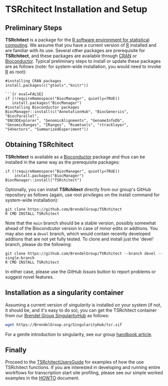 # __TSRchitect__ Installation and Setup

## Preliminary Steps
__TSRchitect__ is a package for the [R software environment for statistical
computing](https://www.r-project.org/).
We assume that you have a current version of [R](https://www.r-project.org/)
 installed and are familiar with its use.
Several other packages are prerequisite for __TSRchitect__, and these packages
are available through
[CRAN](https://cran.r-project.org/) or
[Bioconductor](http://bioconductor.org/).
Typical preliminary steps to install or update these packages are as follows
(note: for system-wide installation, you would need to invoke
[R](https://www.r-project.org/) as root):

```{r eval=FALSE}
#installing CRAN packages
install.packages(c("gtools","knitr"))

```{r eval=FALSE}                              
if (!requireNamespace("BiocManager", quietly=TRUE))
   install.packages("BiocManager")
#installing Bioconductor packages
BiocManager::install(c("AnnotationHub", "BiocGenerics", "BiocParallel",
"ENCODExplorer", "GenomicAlignments", "GenomeInfoDb",
"GenomicRanges", "IRanges", "Rsamtools", "rtracklayer",
"S4Vectors", "SummarizedExperiment"))
```

## Obtaining TSRchitect
__TSRchitect__ is available as a
[Bioconductor](http://bioconductor.org/) package and thus can be installed in
the same way as the prerequisite packages:

```{r eval=FALSE}
if (!requireNamespace("BiocManager", quietly=TRUE))
    install.packages("BiocManager")
BiocManager::install("TSRchitect")
```

Optionally, you can install __TSRchitect__ directly from our group's GitHub
repository as follows (again, use root privileges on the install command for
system-wide installation):

```{bash eval=FALSE}
git clone https://github.com/BrendelGroup/TSRchitect
R CMD INSTALL TSRchitect
```

Note that the `main` branch should be a stable version, possibly somewhat
ahead of the Biocondcutor version in case of minor edits or addtions.
You may also see a `devel` branch, which would contain recently developed
addtions that are not yet fully tested.
To clone and install just the 'devel' branch, please do the following:
```{bash eval=FALSE}
git clone https://github.com/BrendelGroup/TSRchitect --branch devel --single-branch
R CMD INSTALL TSRchitect
```
In either case, please use the _GitHub Issues_ button to report problems or
suggest novel features.


## Installation as a singularity container

Assuming a current version of _singularity_ is installed on your system (if not,
it should be, and it's easy to do so), you can get the TSRchitect container from
our [Brendel Group SingularityHub](https://BrendelGroup.org/SingularityHub/) as follows:

```bash
wget https://BrendelGroup.org/SingularityHub/tsr.sif
```

For a gentle introduction to singularity, see our group
[handbook article](https://github.com/BrendelGroup/bghandbook/blob/master/doc/06.2-Howto-Singularity-run.md).


## Finally

Proceed to the [TSRchitectUsersGuide](./inst/doc/TSRchitectUsersGuide.Rmd) for
examples of how the use TSRchitect functions.
If you are interested in developing and running entire workflows for
transcription start site profiling, please see our simple worked examples in the
[HOWTO](./demo/HOWTO.md) document.
